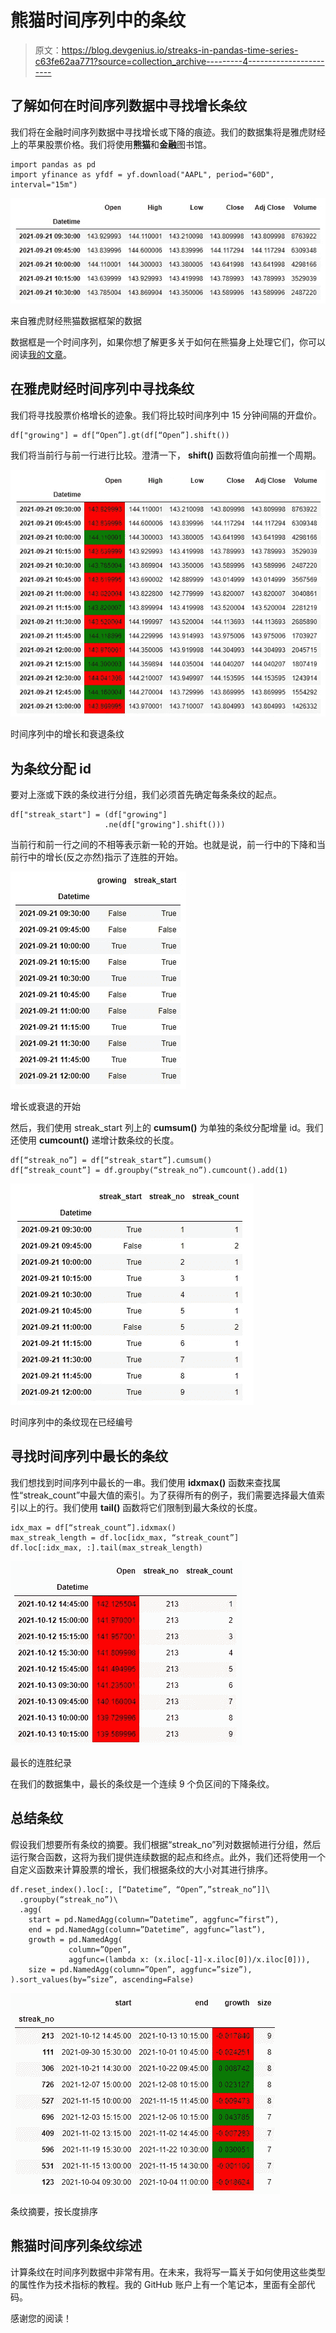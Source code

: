 # 熊猫时间序列中的条纹

> 原文：<https://blog.devgenius.io/streaks-in-pandas-time-series-c63fe62aa771?source=collection_archive---------4----------------------->

## 了解如何在时间序列数据中寻找增长条纹

我们将在金融时间序列数据中寻找增长或下降的痕迹。我们的数据集将是雅虎财经上的苹果股票价格。我们将使用**熊猫**和**金融**图书馆。

```
import pandas as pd
import yfinance as yfdf = yf.download("AAPL", period="60D", interval="15m")
```

![](img/a98726555dc54b4b242593e66ab86461.png)

来自雅虎财经熊猫数据框架的数据

数据框是一个时间序列，如果你想了解更多关于如何在熊猫身上处理它们，你可以阅读[我的文章](https://medium.com/p/abc84d957650)。

## 在雅虎财经时间序列中寻找条纹

我们将寻找股票价格增长的迹象。我们将比较时间序列中 15 分钟间隔的开盘价。

```
df["growing"] = df[“Open”].gt(df[“Open”].shift())
```

我们将当前行与前一行进行比较。澄清一下， **shift()** 函数将值向前推一个周期。

![](img/9670fe7b8b03863b02e5493f30c52d6a.png)

时间序列中的增长和衰退条纹

## **为条纹分配 id**

要对上涨或下跌的条纹进行分组，我们必须首先确定每条条纹的起点。

```
df["streak_start"] = (df["growing"]
                     .ne(df["growing"].shift()))
```

当前行和前一行之间的不相等表示新一轮的开始。也就是说，前一行中的下降和当前行中的增长(反之亦然)指示了连胜的开始。

![](img/d7f562c7a85edd1ce90e1e139e80bc24.png)

增长或衰退的开始

然后，我们使用 streak_start 列上的 **cumsum()** 为单独的条纹分配增量 id。我们还使用 **cumcount()** 递增计数条纹的长度。

```
df[“streak_no”] = df[“streak_start”].cumsum()
df[“streak_count”] = df.groupby(“streak_no”).cumcount().add(1)
```

![](img/9f265d0b08220597dacaa6d56f0be96a.png)

时间序列中的条纹现在已经编号

## 寻找时间序列中最长的条纹

我们想找到时间序列中最长的一串。我们使用 **idxmax()** 函数来查找属性“streak_count”中最大值的索引。为了获得所有的例子，我们需要选择最大值索引以上的行。我们使用 **tail()** 函数将它们限制到最大条纹的长度。

```
idx_max = df[“streak_count”].idxmax()
max_streak_length = df.loc[idx_max, “streak_count”]
df.loc[:idx_max, :].tail(max_streak_length)
```

![](img/8ed5b4ed49041821558117af2ded8fbf.png)

最长的连胜纪录

在我们的数据集中，最长的条纹是一个连续 9 个负区间的下降条纹。

## 总结条纹

假设我们想要所有条纹的摘要。我们根据“streak_no”列对数据帧进行分组，然后运行聚合函数，这将为我们提供连续数据的起点和终点。此外，我们还将使用一个自定义函数来计算股票的增长，我们根据条纹的大小对其进行排序。

```
df.reset_index().loc[:, [“Datetime”, “Open”,”streak_no”]]\
  .groupby(“streak_no”)\
  .agg(
    start = pd.NamedAgg(column=”Datetime”, aggfunc=”first”),
    end = pd.NamedAgg(column=”Datetime”, aggfunc=”last”),
    growth = pd.NamedAgg(
             column=”Open”, 
             aggfunc=(lambda x: (x.iloc[-1]-x.iloc[0])/x.iloc[0])),
    size = pd.NamedAgg(column=”Open”, aggfunc=”size”),
).sort_values(by=”size”, ascending=False)
```

![](img/343492dac9bf396bcb111c770625ee87.png)

条纹摘要，按长度排序

## 熊猫时间序列条纹综述

计算条纹在时间序列数据中非常有用。在未来，我将写一篇关于如何使用这些类型的属性作为技术指标的教程。我的 GitHub 账户上有一个笔记本，里面有全部代码。

感谢您的阅读！